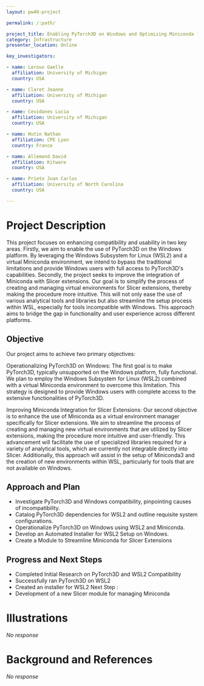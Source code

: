 ```yaml
---
layout: pw40-project

permalink: /:path/

project_title: Enabling PyTorch3D on Windows and Optimizing Miniconda for Slicer Extensions
category: Infrastructure
presenter_location: Online

key_investigators:

- name: Leroux Gaelle
  affiliation: University of Michigan
  country: USA

- name: Claret Jeanne
  affiliation: University of Michigan
  country: USA

- name: Cevidanes Lucia
  affiliation: University of Michigan
  country: USA

- name: Hutin Nathan
  affiliation: CPE Lyon
  country: France

- name: Allemand David
  affiliation: Kitware
  country: USA

- name: Prieto Juan Carlos
  affiliation: University of North Carolina
  country: USA

---
```


# Project Description

<!-- Add a short paragraph describing the project. -->

This project focuses on enhancing compatibility and usability in two key areas. Firstly, we aim to enable the use of PyTorch3D on the Windows platform. By leveraging the Windows Subsystem for Linux (WSL2) and a virtual Miniconda environment, we intend to bypass the traditional limitations and provide Windows users with full access to PyTorch3D's capabilities. Secondly, the project seeks to improve the integration of Miniconda with Slicer extensions. Our goal is to simplify the process of creating and managing virtual environments for Slicer extensions, thereby making the procedure more intuitive. This will not only ease the use of various analytical tools and libraries but also streamline the setup process within WSL, especially for tools incompatible with Windows. This approach aims to bridge the gap in functionality and user experience across different platforms.

## Objective

<!-- Describe here WHAT you would like to achieve (what you will have as end result). -->

Our project aims to achieve two primary objectives:

Operationalizing PyTorch3D on Windows: The first goal is to make PyTorch3D, typically unsupported on the Windows platform, fully functional. We plan to employ the Windows Subsystem for Linux (WSL2) combined with a virtual Miniconda environment to overcome this limitation. This strategy is designed to provide Windows users with complete access to the extensive functionalities of PyTorch3D.

Improving Miniconda Integration for Slicer Extensions: Our second objective is to enhance the use of Miniconda as a virtual environment manager specifically for Slicer extensions. We aim to streamline the process of creating and managing new virtual environments that are utilized by Slicer extensions, making the procedure more intuitive and user-friendly. This advancement will facilitate the use of specialized libraries required for a variety of analytical tools, which are currently not integrable directly into Slicer. Additionally, this approach will assist in the setup of Miniconda3 and the creation of new environments within WSL, particularly for tools that are not available on Windows.

## Approach and Plan

<!-- Describe here HOW you would like to achieve the objectives stated above. -->

*   Investigate PyTorch3D and Windows compatibility, pinpointing causes of incompatibility.
*   Catalog PyTorch3D dependencies for WSL2 and outline requisite system configurations.
*   Operationalize PyTorch3D on Windows using WSL2 and Miniconda.
*   Develop an Automated Installer for WSL2 Setup on Windows.
*   Create a Module to Streamline Miniconda for Slicer Extensions

## Progress and Next Steps

<!-- Update this section as you make progress, describing of what you have ACTUALLY DONE.
     If there are specific steps that you could not complete then you can describe them here, too. -->

*   Completed Initial Research on PyTorch3D and WSL2 Compatibility
*   Successfully ran PyTorch3D on WSL2
*   Created an installer for WSL2
    Next Step :
*   Development of a new Slicer module for managing Miniconda

# Illustrations

<!-- Add pictures and links to videos that demonstrate what has been accomplished. -->

*No response*

# Background and References

<!-- If you developed any software, include link to the source code repository.
     If possible, also add links to sample data, and to any relevant publications. -->

*No response*

